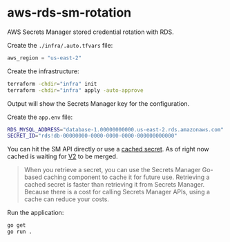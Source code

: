 # aws-rds-sm-rotation

AWS Secrets Manager stored credential rotation with RDS.

Create the `./infra/.auto.tfvars` file:

```terraform
aws_region = "us-east-2"
```

Create the infrastructure:

```sh
terraform -chdir="infra" init
terraform -chdir="infra" apply -auto-approve
```

Output will show the Secrets Manager key for the configuration.

Create the `app.env` file:

```sh
RDS_MYSQL_ADDRESS="database-1.00000000000.us-east-2.rds.amazonaws.com"
SECRET_ID="rds!db-00000000-0000-0000-0000-000000000000"
```

You can hit the SM API directly or use a [cached secret][1]. As of right now cached is waiting for [V2][2] to be merged.

> When you retrieve a secret, you can use the Secrets Manager Go-based caching component to cache it for future use. Retrieving a cached secret is faster than retrieving it from Secrets Manager. Because there is a cost for calling Secrets Manager APIs, using a cache can reduce your costs.

Run the application:

```sh
go get
go run .
```

[1]: https://docs.aws.amazon.com/secretsmanager/latest/userguide/retrieving-secrets_cache-go.html
[2]: https://github.com/aws/aws-secretsmanager-caching-go/pull/40
